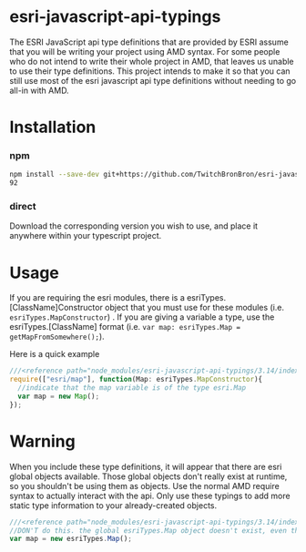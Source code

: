 # esri-javascript-api-typings
The ESRI JavaScript api type definitions that are provided by ESRI assume that you will be writing your project using AMD syntax. For some people who do not intend to write their whole project in AMD, that leaves us unable to use their type definitions. This project intends to make it so that you can still use most of the esri javascript api type definitions without needing to go all-in with AMD.

# Installation

### npm
```bash
npm install --save-dev git+https://github.com/TwitchBronBron/esri-javascript-api-typings#d3a8cc76e534db205aacf87ec932e42daecf51
92
```

### direct
Download the corresponding version you wish to use, and place it anywhere within your typescript project. 


# Usage

If you are requiring the esri modules, there is a esriTypes.[ClassName]Constructor object that you must use for these modules (i.e. `esriTypes.MapConstructor`) . If you are giving a variable a type, use the esriTypes.[ClassName] format (i.e. `var map: esriTypes.Map = getMapFromSomewhere();`). 

Here is a quick example

```TypeScript
///<reference path="node_modules/esri-javascript-api-typings/3.14/index.d.ts" />
require(["esri/map"], function(Map: esriTypes.MapConstructor){
  //indicate that the map variable is of the type esri.Map
  var map = new Map();
});
```

# Warning

When you include these type definitions, it will appear that there are esri global objects available. Those global objects don't really exist at runtime, so you shouldn't be using them as objects. Use the normal AMD require syntax to actually interact with the api. Only use these typings to add more static type information to your already-created objects.

```TypeScript
///<reference path="node_modules/esri-javascript-api-typings/3.14/index.d.ts" />
//DON'T do this. the global esriTypes.Map object doesn't exist, even though this will not fail compilation.
var map = new esriTypes.Map();

```
